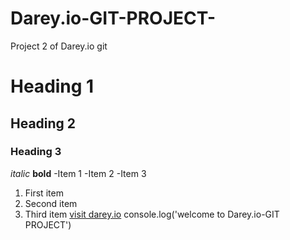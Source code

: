 # Darey.io-GIT-PROJECT-
Project 2 of Darey.io git
# Heading 1
## Heading 2
### Heading 3
*italic*
**bold**
-Item 1
-Item 2
-Item 3
1. First item
2. Second item
3. Third item
[visit darey.io]( https://github.com/NANA-2016/Darey.io-GIT-PROJECT-)
  console.log('welcome to Darey.io-GIT PROJECT')

